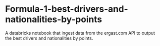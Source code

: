 # Formula-1-best-drivers-and-nationalities-by-points
A databricks notebook that ingest data from the ergast.com API to output the best drivers and nationalities by points.
